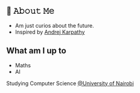 ## :book: 𝙰𝚋𝚘𝚞𝚝 𝙼𝚎

- Am just curios about the future.
- Inspired by [Andrej Karpathy](https://karpathy.ai)

## What am I up to

- Maths
- AI

Studying Computer Science [@University of Nairobi](https://computerscience.uonbi.ac.ke)
